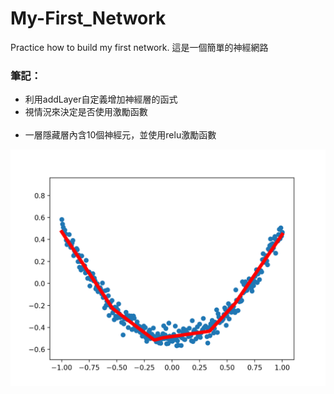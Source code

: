 # My-First_Network
Practice how to build my first network.
這是一個簡單的神經網路
<br>
<h3>筆記：</h3>
<ul>
  <li>利用addLayer自定義增加神經層的函式</li>
  <li>視情況來決定是否使用激勵函數</li>
  <li>一層隱藏層內含10個神經元，並使用relu激勵函數</li>
</ul>

![image](https://github.com/scps960740/My-First_Network/blob/master/Figure_1.png)


